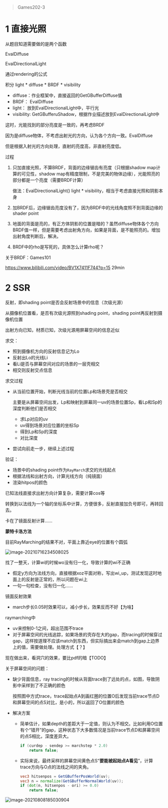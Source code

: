 > Games202-3

# 1 直接光照

从题目知道需要做的是两个函数

EvalDiffuse

EvalDirectionalLight

通过rendering的公式

积分 light * diffuse * BRDF * visibility

- diffuse：作业框架中，直接返回的GetGBufferDiffuse值
- BRDF： EvalDiffuse
- light： 放到EvalDirectionalLight中，平行光
- visibility: GetGBufferuShadow，根据作业描述放到EvalDirectionalLight中



这时，光能找到的部分亮度是一致的，再考虑BRDF

因为是diffuse物体，不考虑出射光的方向，认为各个方向一致。EvalDiffuse

但是根据入射光的方向处理，直射的亮度高，非直射亮度低。



过程

1. 只加直接光照，不算BRDF，背面的边缘锯齿有亮度（只根据shadow map计算的可见性，shadow map有精度限制，不是完美的物体边缘），光能照亮的部分都是一个亮度（需要BRDF计算）

   做法：EvalDirectionalLight() light * visibility，相当于考虑直接光照和阴影本身

2. 加BRDF后，边缘锯齿亮度没有了，因为BRDF中的光线角度照不到背面边缘的shader point

3. 地面的背面是亮的，有正方体阴影的位置是暗的？虽然diffuse物体各个方向BRDF值一样，但是需要考虑出射角方向，如果是背面，是不能照亮的。增加出射角度判断后，解决。

4. BRDF中的rho是写死的，具体怎么计算rho呢？



关于BRDF：Games101

https://www.bilibili.com/video/BV1X7411F744?p=15 29min

# 2 SSR

反射，即shading point是否会反射场景中的信息（次级光源）

从摄像机位置看，是否有次级光源照到shading point，shading point再反射到摄像机位置

出射方向已知，材质已知，次级光源用屏幕空间的信息近似



求交：

- 照到摄像机方向的反射信息记为Lo
- 反射出Lo的光线Li
- 看Li是否与屏幕空间对应的场景的一层壳相交
- 相交则反射交点信息



求交过程

- 从当前位置开始，判断光线当前的位置Lp和场景壳是否相交

  主要是从屏幕空间出发，Lp和映射到屏幕同一uv的场景位置Sp，看Lp和Sp的深度判断他们是否相交

  - 求Lp对应的uv
  - uv得到场景对应位置的坐标Sp
  - 得到Lp和Sp的深度
  - 对比深度

- 尝试向前走一步，继续上述过程



验证：

- 场景中的shading point作为`RayMarch`求交的光线起点
- 根据法线和出射方向，计算光线方向（纯镜面）
- 渲染hitpos的颜色



已知法线直接求出射方向计算复杂，需要计算cos等

转换到以法线为一个轴的坐标系中计算，方便很多，反射直接加负号即可，再转回去。

卡在了镜面反射计算……



**蒙特卡洛方法**



目前RayMarching的结果不对，平面上靠近eye的位置有个圆弧

![image-20210716234508025](C:\liujuanjuan\github-plainliu\Games\Games202\Assignment3\NOTES.assets\image-20210716234508025.png)

找了一整天，计算wi的时候wo没有归一化，导致计算的wi不正确

- 假定y方向为法线方向，直接根据xoz平面对称，写出wi_up，测试发现这时地面上的反射是正常的，所以问题在wi上
- 一句一句检查，没有归一化……

镜面反射效果

- march步长0.05时效果可以，减小步长，效果反而不好【为啥】



raymarching中

- uv来控制0-1之间，超出范围不trace
- 对于屏幕空间的光线追踪，如果场景的壳存在大的gap，而tracing的时候穿过gap，这样按道理不应该match到东西，但实际搞出来会match到gap上边界上的值，需要做处理。处理方式【？】



现在做出来，看洞穴的效果，要比pdf的暗【TODO】



关于屏幕空间的问题：

- 缺少背面信息，ray tracing的时候从背面trace到了远处的点，如图，导致阴影中采样到了不正确的颜色

  按照图中方式trace，trace起始点A到画红圈的位置O后发现当前trace节点D和屏幕空间的点S对比，是小的，所以返回了O位置的颜色

- 解决方案

  - 简单估计，如果depth的差距大于一定值，则认为不相交。比如利用O位置有个“错开”的gap，这种状态下大多数情况是当前trace节点D和屏幕空间的点S相比，深度差异大。

    ```glsl
    if (curdep - sendep >= marchstep * 2.0)
        return false;
    ```

    

  - 实际来说，最终采样的屏幕空间黄色点S“**要能被起始点A看见**”，计算trace方向与O点的法线之间的夹角。

    ```glsl
    vec3 hitsenpos = GetGBufferPosWorld(uv);
    vec3 n = normalize(GetGBufferNormalWorld(uv));
    if (dot(n, hitsenpos - ori) >= 0.0)
        return false;
    ```

    

![image-20210808185030904](C:\liujuanjuan\github-plainliu\Games\Games202\Assignment3\NOTES.assets\image-20210808185030904.png)

